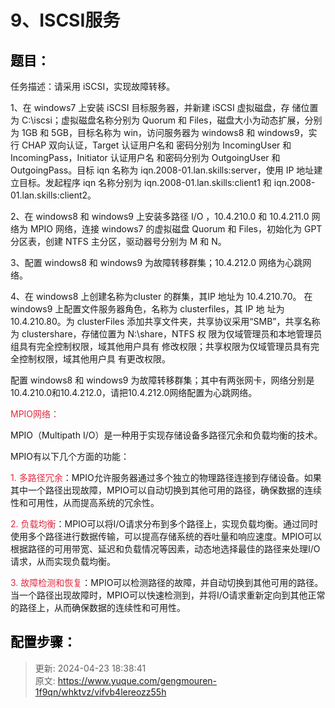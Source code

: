 # 9、ISCSI服务

## **<font style="color:rgb(0,0,0);">题目：</font>**
 任务描述：请采用 iSCSI，实现故障转移。

1、在 windows7 上安装 iSCSI 目标服务器，并新建 iSCSI 虚拟磁盘，存 储位置为 C:\iscsi；虚拟磁盘名称分别为 Quorum 和 Files，磁盘大小为动态扩展，分别为 1GB 和 5GB，目标名称为 win，访问服务器为 windows8 和 windows9，实行 CHAP 双向认证，Target 认证用户名和 密码分别为 IncomingUser 和 IncomingPass，Initiator 认证用户名 和密码分别为 OutgoingUser 和 OutgoingPass。目标 iqn 名称为 iqn.2008-01.lan.skills:server，使用 IP 地址建立目标。发起程序 iqn 名称分别为 iqn.2008-01.lan.skills:client1 和 iqn.2008- 01.lan.skills:client2。 

2、在 windows8 和 windows9 上安装多路径 I/O ，10.4.210.0 和 10.4.211.0 网络为 MPIO 网络，连接 windows7 的虚拟磁盘 Quorum 和 Files，初始化为 GPT 分区表，创建 NTFS 主分区，驱动器号分别为 M 和 N。 

3、配置 windows8 和 windows9 为故障转移群集；10.4.212.0 网络为心跳网络。

4、在 windows8 上创建名称为cluster 的群集，其IP 地址为 10.4.210.70。 在 windows9 上配置文件服务器角色，名称为 clusterfiles，其 IP 地 址为 10.4.210.80。为 clusterFiles 添加共享文件夹，共享协议采用“SMB”，共享名称为 clustershare，存储位置为 N:\share，NTFS 权 限为仅域管理员和本地管理员组具有完全控制权限，域其他用户具有 修改权限；共享权限为仅域管理员具有完全控制权限，域其他用户具 有更改权限。 



配置 windows8 和 windows9 为故障转移群集；其中有两张网卡，网络分别是10.4.210.0和10.4.212.0，请把10.4.212.0网络配置为心跳网络。

<font style="color:#DF2A3F;">MPIO网络：</font>

MPIO（Multipath I/O）是一种用于实现存储设备多路径冗余和负载均衡的技术。

MPIO有以下几个方面的功能：

<font style="color:#DF2A3F;">1. 多路径冗余</font>：MPIO允许服务器通过多个独立的物理路径连接到存储设备。如果其中一个路径出现故障，MPIO可以自动切换到其他可用的路径，确保数据的连续性和可用性，从而提高系统的冗余性。

<font style="color:#DF2A3F;">2. 负载均衡</font>：MPIO可以将I/O请求分布到多个路径上，实现负载均衡。通过同时使用多个路径进行数据传输，可以提高存储系统的吞吐量和响应速度。MPIO可以根据路径的可用带宽、延迟和负载情况等因素，动态地选择最佳的路径来处理I/O请求，从而实现负载均衡。

<font style="color:#DF2A3F;">3. 故障检测和恢复</font>：MPIO可以检测路径的故障，并自动切换到其他可用的路径。当一个路径出现故障时，MPIO可以快速检测到，并将I/O请求重新定向到其他正常的路径上，从而确保数据的连续性和可用性。

## <font style="color:rgb(0,0,0);">配置步骤：</font>


> 更新: 2024-04-23 18:38:41  
> 原文: <https://www.yuque.com/gengmouren-1f9qn/whktvz/vifvb4lereozz55h>